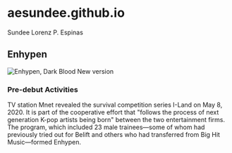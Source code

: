 # aesundee.github.io
Sundee Lorenz P. Espinas

## Enhypen
![Enhypen, Dark Blood New version](https://assets.teenvogue.com/photos/646bbb9ecee8b9317f44aae8/16:9/w_2560%2Cc_limit/11_06681_K1.jpg)

### Pre-debut Activities
TV station Mnet revealed the survival competition series I-Land on May 8, 2020. It is part of the cooperative effort that "follows the process of next generation K-pop artists being born" between the two entertainment firms. The program, which included 23 male trainees—some of whom had previously tried out for Belift and others who had transferred from Big Hit Music—formed Enhypen. 
